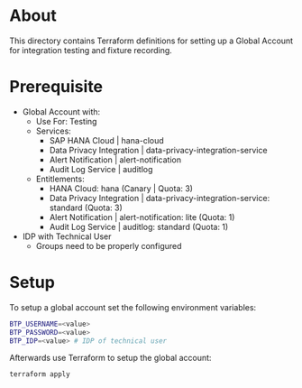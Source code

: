 # About
This directory contains Terraform definitions for setting up a Global Account for integration testing and fixture recording.

# Prerequisite
- Global Account with:
  - Use For: Testing
  - Services:
    - SAP HANA Cloud | hana-cloud
    - Data Privacy Integration | data-privacy-integration-service
    - Alert Notification | alert-notification
    - Audit Log Service | auditlog
  - Entitlements:
    - HANA Cloud: hana (Canary | Quota: 3)
    - Data Privacy Integration | data-privacy-integration-service: standard (Quota: 3)
    - Alert Notification | alert-notification: lite (Quota: 1)
    - Audit Log Service | auditlog: standard (Quota: 1)
- IDP with Technical User
  - Groups need to be properly configured

# Setup
To setup a global account set the following environment variables:
```sh
BTP_USERNAME=<value>
BTP_PASSWORD=<value>
BTP_IDP=<value> # IDP of technical user
```

Afterwards use Terraform to setup the global account:
```sh
terraform apply
```

